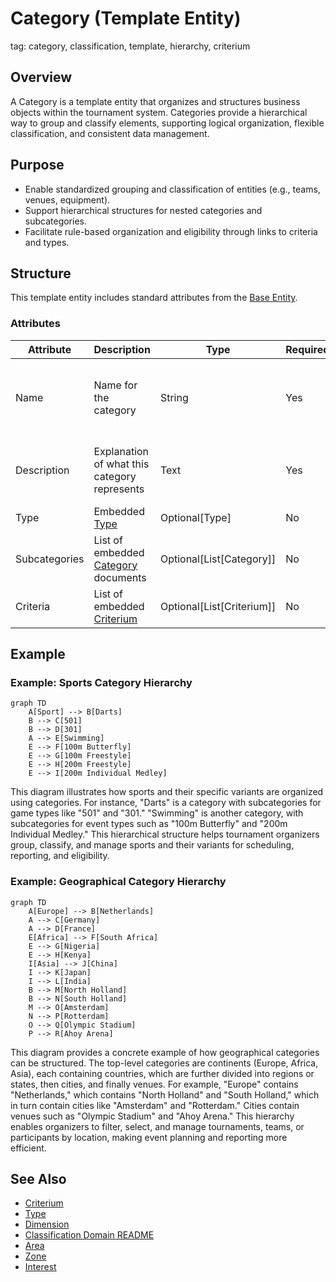 # Category (Template Entity)

tag: category, classification, template, hierarchy, criterium

## Overview

A Category is a template entity that organizes and structures business objects within the tournament system. Categories provide a hierarchical way to group and classify elements, supporting logical organization, flexible classification, and consistent data management.

## Purpose

- Enable standardized grouping and classification of entities (e.g., teams, venues, equipment).
- Support hierarchical structures for nested categories and subcategories.
- Facilitate rule-based organization and eligibility through links to criteria and types.

## Structure

This template entity includes standard attributes from the [Base Entity](../foundation/base_entity.md).

### Attributes

| Attribute         | Description                                            | Type                          | Required | Example                                                        |
| ----------------- | ------------------------------------------------------ | ----------------------------- | -------- | -------------------------------------------------------------- |
| Name              | Name for the category                                  | String                        | Yes      | Swimming Pools, Professional Teams, Electronic Equipment       |
| Description       | Explanation of what this category represents           | Text                          | Yes      | All swimming facilities used for competitions                  |
| Type              | Embedded [Type](../classification/type.md)             | Optional[Type]                | No       | User Role, Competition                                         |
| Subcategories     | List of embedded [Category](category.md) documents     | Optional[List[Category]]      | No       | For leaf categories                                            |
| Criteria          | List of embedded [Criterium](../classification/criterium.md) | Optional[List[Criterium]] | No       | Eligibility rules for this category                            |

## Example

### Example: Sports Category Hierarchy

```mermaid
graph TD
    A[Sport] --> B[Darts]
    B --> C[501]
    B --> D[301]
    A --> E[Swimming]
    E --> F[100m Butterfly]
    E --> G[100m Freestyle]
    E --> H[200m Freestyle]
    E --> I[200m Individual Medley]
```

This diagram illustrates how sports and their specific variants are organized using categories. For instance, "Darts" is a category with subcategories for game types like "501" and "301." "Swimming" is another category, with subcategories for event types such as "100m Butterfly" and "200m Individual Medley." This hierarchical structure helps tournament organizers group, classify, and manage sports and their variants for scheduling, reporting, and eligibility.

### Example: Geographical Category Hierarchy

```mermaid
graph TD
    A[Europe] --> B[Netherlands]
    A --> C[Germany]
    A --> D[France]
    E[Africa] --> F[South Africa]
    E --> G[Nigeria]
    E --> H[Kenya]
    I[Asia] --> J[China]
    I --> K[Japan]
    I --> L[India]
    B --> M[North Holland]
    B --> N[South Holland]
    M --> O[Amsterdam]
    N --> P[Rotterdam]
    O --> Q[Olympic Stadium]
    P --> R[Ahoy Arena]
```

This diagram provides a concrete example of how geographical categories can be structured. The top-level categories are continents (Europe, Africa, Asia), each containing countries, which are further divided into regions or states, then cities, and finally venues. For example, "Europe" contains "Netherlands," which contains "North Holland" and "South Holland," which in turn contain cities like "Amsterdam" and "Rotterdam." Cities contain venues such as "Olympic Stadium" and "Ahoy Arena." This hierarchy enables organizers to filter, select, and manage tournaments, teams, or participants by location, making event planning and reporting more efficient.

## See Also

- [Criterium](criterium.md)
- [Type](type.md)
- [Dimension](dimension.md)
- [Classification Domain README](README.md)
- [Area](../venue/area.md)
- [Zone](../venue/zone.md)
- [Interest](../identity/attributes/interest.md)
